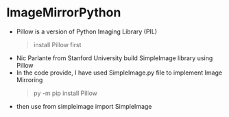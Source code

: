 # ImageMirrorPython
- Pillow is a version of Python Imaging Library (PIL)
  > install Pillow first
- Nic Parlante from Stanford University build SimpleImage library using Pillow
- In the code provide, I have used SimpleImage.py file to implement Image Mirroring
  > py -m pip install Pillow
- then use from simpleimage import SimpleImage
